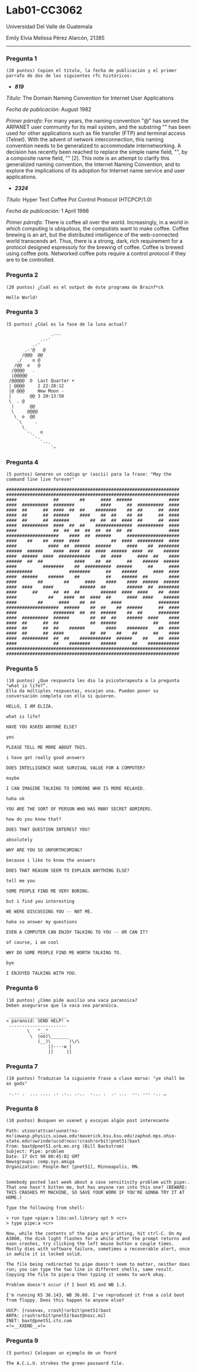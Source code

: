 # Lab01-CC3062
Universidad Del Valle de Guatemala

Emily Elvia Melissa Pérez Alarcón, 21385
____
### Pregunta 1
```
(20 puntos) Copien el titulo, la fecha de publicación y el primer parrafo de dos de los siguientes rfc históricos:
```
- **_819_**

*Título:* The Domain Naming Convention for Internet User Applications 

*Fecha de publicación:* August 1982

*Primer párrafo:* For many years, the naming convention "<user>@<host>" has served the ARPANET user community for its mail system, and the substring "<host>" has been used for other applications such as file transfer (FTP) and terminal access (Telnet). With the advent of network interconnection, this naming convention needs to be generalized to accommodate internetworking.  A decision has recently been reached to replace the simple name field, "<host>", by a composite name field, "<domain>" [2]. This note is an attempt to clarify this generalized naming convention, the Internet Naming Convention, and to explore the implications of its adoption for Internet name service and user applications.

- **_2324_**

*Título:* Hyper Text Coffee Pot Control Protocol (HTCPCP/1.0)

*Fecha de publicación:* 1 April 1998

*Primer párrafo:* There is coffee all over the world. Increasingly, in a world in which computing is ubiquitous, the computists want to make coffee. Coffee brewing is an art, but the distributed intelligence of the web-connected world transcends art.  Thus, there is a strong, dark, rich requirement for a protocol designed espressoly for the brewing of coffee. Coffee is brewed using coffee pots.  Networked coffee pots require a control protocol if they are to be controlled.

### Pregunta 2
```
(20 puntos) ¿Cuál es el output de éste programa de Brainf*ck

Hello World!
```

### Pregunta 3
```
(5 puntos) ¿Cúal es la fase de la luna actual?
  
                 .---
             .--' 
          .-'   
       .-'@   @
      /@@@  @@
    ./    o @
   /@@  o   @
  /@@@@   . 
  |@@@@@    
 /@@@@@  O 	Last Quarter + 
 | @@@@    	2 22:28:12
 |@ @@@    	New Moon -     
 |       @@	3 20:13:50
 \  . @    
  |      @@ 
  \     @@@@
   \  o  @@  
    `\     . 
      \       
       `-.   o 
          `-.   
             `--. 
                 `—
```
  
### Pregunta 4
```
(5 puntos) Generen un código qr (ascii) para la frase: "May the command line live forever"
  
##################################################################
##################################################################
####              ##        ##      ####  ######              ####
####  ##########  ########          ####      ##  ##########  ####
####  ##      ##  ####  ##  ##    ########    ##  ##      ##  ####
####  ##      ##  ######    ####    ##  ##    ##  ##      ##  ####
####  ##      ##  ######        ##  ##  ##  ####  ##      ##  ####
####  ##########  ####  ##  ##    ##############  ##########  ####
####              ##  ##  ##  ##  ##  ##  ##  ##              ####
####################    ####  ##  ######      ####################
####    ##    ##  ####  ####            ##  ####  ##########  ####
####            ####  ##  ######  ######      ####    ##  ########
######  ######    ####  ####  ##  ####  ######  ####  ##    ######
####  ######  ####  ############    ##  ####      ####  ##    ####
######  ##  ##            ####    ##  ##      ##    ######  ######
####          ########    ##  ##########  ######      ##      ####
##########              ########      ##    ######      ####  ####
####  ######    ######    ##          ##    ######  ##        ####
####        ##        ##      ####    ####    ####  ######  ######
####  ####    ####          ######  ##        ######  ##  ########
####      ##      ##  ##  ##        ######  ####  ####    ##  ####
####            ##    ####  ##  ####  ##      ####  ####    ######
####        ##      ####    ##  ##      ####              ########
####################  ######    ##  ##    ##  ######      ##  ####
####              ########  ##  ##  ######    ##  ##      ########
####  ##########  ######        ##  ##  ##    ######  ####    ####
####  ##      ##  ##            ##  ######              ##    ####
####  ##      ##  ##    ######        ####    ########    ##  ####
####  ##      ##  ####          ##  ##    ##    ##      ##    ####
####  ##########  ##  ##    ############  ######    ##    ##  ####
####              ##    ########    ######      ##    ############
##################################################################
##################################################################
```
  
### Pregunta 5
```
(10 puntos) ¿Que respuesta les dio la psicoterapeuta a la pregunta "what is life?”. 
Ella da múltiples respuestas, escojan una. Pueden poner su conversación completa con ella si quieren.
  
HELLO, I AM ELIZA.

what is life?

HAVE YOU ASKED ANYONE ELSE?

yes

PLEASE TELL ME MORE ABOUT THIS.

i have got really good answers

DOES INTELLIGENCE HAVE SURVIVAL VALUE FOR A COMPUTER?

maybe

I CAN IMAGINE TALKING TO SOMEONE WHO IS MORE RELAXED.

haha ok

YOU ARE THE SORT OF PERSON WHO HAS MANY SECRET ADMIRERS.

how do you know that?

DOES THAT QUESTION INTEREST YOU?

absolutely

WHY ARE YOU SO UNFORTHCOMING?

because i like to know the answers

DOES THAT REASON SEEM TO EXPLAIN ANYTHING ELSE?

tell me you

SOME PEOPLE FIND ME VERY BORING.

but i find you interesting

WE WERE DISCUSSING YOU -- NOT ME.

haha so answer my questions

EVEN A COMPUTER CAN ENJOY TALKING TO YOU -- OR CAN IT?

of course, i am cool

WHY DO SOME PEOPLE FIND ME WORTH TALKING TO.

bye

I ENJOYED TALKING WITH YOU.
```
  
### Pregunta 6
```
(10 puntos) ¿Cómo pide auxilio una vaca paranoica?
Deben asegurarse que la vaca sea paranóica.

 ______________________ 
< paranoid: SEND HELP! >
 ---------------------- 
        \   ^__^
         \  (oo)\_______
            (__)\       )\/\
                ||----w |
                ||     ||
```
  
### Pregunta 7
```
(10 puntos) Traduzcan la siguiente frase a clave morse: "ye shall be as gods"
  
 -.-- .  ... .... .- .-.. .-..  -... .  .- ...  --. --- -.. …
```
  
### Pregunta 8
```
(10 puntos) Busquen en usenet y escojan algún post interesante
  
Path: utzoo!attcan!uunet!ns-mx!iowasp.physics.uiowa.edu!maverick.ksu.ksu.edu!zaphod.mps.ohio-state.edu!swrinde!ucsd!nosc!crash!orbit!pnet51!baxt
From: baxt@pnet51.orb.mn.org (Bill Backstrom)
Subject: Pipe: problem
Date: 17 Oct 90 00:45:02 GMT
Newsgroups: comp.sys.amiga
Organization: People-Net [pnet51], Minneapolis, MN.


Somebody posted last week about a case sensitivity problem with pipe:.
That one hasn't bitten me, but has anyone ran into this one? (BEWARE:
THIS CRASHES MY MACHINE, SO SAVE YOUR WORK IF YOU'RE GONNA TRY IT AT
HOME.)

Type the following from shell:

> run type >pipe:a libs:asl.library opt h <cr>
> type pipe:a <cr>

Now, while the contents of the pipe are printing, hit ctrl-C. On my
A3000, the disk light flashes for a while after the prompt returns and
soon crashes, try clicking the left mouse button a couple times.
Mostly dies with software failure, sometimes a recoverable alert, once
in awhile it is locked solid. 

The file being redirected to pipe doesn't seem to matter, neither does
run; you can type the two line in different shells, same result.
Copying the file to pipe:a then typing it seems to work okay.  

Problem doesn't occur if I boot KS and WB 1.3.

I'm running KS 36.143, WB 36.68. I've reproduced it from a cold boot
from floppy. Does this happen to anyone else?

UUCP: {rosevax, crash}!orbit!pnet51!baxt
ARPA: crash!orbit!pnet51!baxt@nosc.mil
INET: baxt@pnet51.cts.com
=!=__XXEND__=!=
```

### Pregunta 9
```
(5 puntos) Coloquen un ejemplo de un fnord

The A.C.L.U. strokes the green password file.
```  
